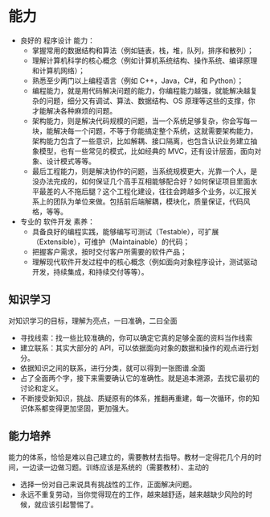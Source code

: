 # 能力

* 良好的 程序设计 能力：
    - 掌握常用的数据结构和算法（例如链表，栈，堆，队列，排序和散列）；
    - 理解计算机科学的核心概念（例如计算机系统结构、操作系统、编译原理和计算机网络）；
    - 熟悉至少两门以上编程语言（例如 C++，Java，C#，和 Python）；
    - 编程能力，就是用代码解决问题的能力，你编程能力越强，就能解决越复杂的问题，细分又有调试、算法、数据结构、OS 原理等这些的支撑，你才能解决各种麻烦的问题。
    - 架构能力，则是解决代码规模的问题，当一个系统足够复杂，你会写每一块，能解决每一个问题，不等于你能搞定整个系统，这就需要架构能力，架构能力包含了一些意识，比如解耦、接口隔离，也包含认识业务建立抽象模型，也有一些常见的模式，比如经典的 MVC，还有设计层面，面向对象、设计模式等等。
    - 最后工程能力，则是解决协作的问题，当系统规模更大，光靠一个人，是没办法完成的，如何保证几个高手互相能够配合好？如何保证项目里面水平最差的人不拖后腿？这个工程化建设，往往会跨越多个业务，以汇报关系上的团队为单位来做。包括前后端解耦，模块化，质量保证，代码风格，等等。
* 专业的 软件开发 素养：
    - 具备良好的编程实践，能够编写可测试（Testable），可扩展（Extensible），可维护（Maintainable）的代码；
    - 把握客户需求，按时交付客户所需要的软件产品；
    - 理解现代软件开发过程中的核心概念（例如面向对象程序设计，测试驱动开发，持续集成，和持续交付等等）。


## 知识学习

对知识学习的目标，理解为亮点，一曰准确，二曰全面

* 寻找线索：找一些比较准确的，你可以确定它真的足够全面的资料当作线索
* 建立联系：其实大部分的 API，可以依据面向对象的数据和操作的观点进行划分。
* 依据知识之间的联系，进行分类，就可以得到一张图谱.全面
* 占了全面两个字，接下来需要确认它的准确性。就是追本溯源，去找它最初的讨论和定义。
* 不断接受新知识，挑战、质疑原有的体系，推翻再重建，每一次循环，你的知识体系都变得更加坚固，更加强大。

## 能力培养

能力的体系，恰恰是难以自己建立的，需要教材去指导。教材一定得花几个月的时间，一边读一边做习题。训练应该是系统的（需要教材）、主动的

* 选择一份对自己来说具有挑战性的工作，正面解决问题。
* 永远不重复劳动，当你觉得现在的工作，越来越舒适，越来越缺少风险的时候，就应该引起警惕了。

